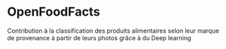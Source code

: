 # OpenFoodFacts
Contribution à la classification des produits alimentaires selon leur marque de provenance à partir de leurs photos grâce à du Deep learning 
